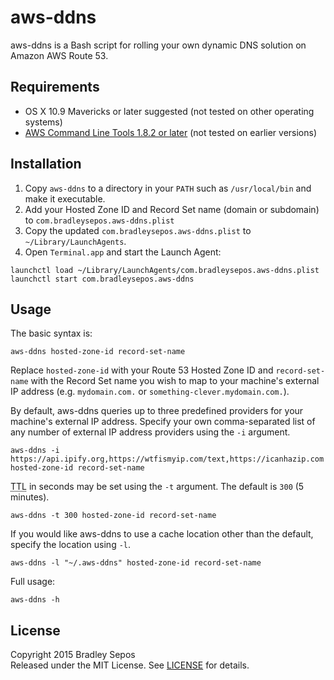 aws-ddns
======

aws-ddns is a Bash script for rolling your own dynamic DNS solution on Amazon AWS Route 53.


Requirements
------------

- OS X 10.9 Mavericks or later suggested (not tested on other operating systems)
- [AWS Command Line Tools 1.8.2 or later](http://docs.aws.amazon.com/cli/latest/userguide/installing.html) (not tested on earlier versions)


Installation
------------

1. Copy `aws-ddns` to a directory in your `PATH` such as `/usr/local/bin` and make it executable.
2. Add your Hosted Zone ID and Record Set name (domain or subdomain) to `com.bradleysepos.aws-ddns.plist` 
3. Copy the updated `com.bradleysepos.aws-ddns.plist` to `~/Library/LaunchAgents`.
4. Open `Terminal.app` and start the Launch Agent:

```
launchctl load ~/Library/LaunchAgents/com.bradleysepos.aws-ddns.plist
launchctl start com.bradleysepos.aws-ddns
```


Usage
-----

The basic syntax is:

```
aws-ddns hosted-zone-id record-set-name
```

Replace `hosted-zone-id` with your Route 53 Hosted Zone ID and `record-set-name` with the Record Set name you wish to map to your machine's external IP address (e.g. `mydomain.com.` or `something-clever.mydomain.com.`).

By default, aws-ddns queries up to three predefined providers for your machine's external IP address. Specify your own comma-separated list of any number of external IP address providers using the `-i` argument.

```
aws-ddns -i https://api.ipify.org,https://wtfismyip.com/text,https://icanhazip.com hosted-zone-id record-set-name
```

<abbr title="Time To Live">TTL</abbr> in seconds may be set using the `-t` argument. The default is `300` (5 minutes).

```
aws-ddns -t 300 hosted-zone-id record-set-name
```

If you would like aws-ddns to use a cache location other than the default, specify the location using `-l`.

```
aws-ddns -l "~/.aws-ddns" hosted-zone-id record-set-name
```

Full usage:

```
aws-ddns -h
```


License
-------

Copyright 2015 Bradley Sepos  
Released under the MIT License. See [LICENSE](LICENSE) for details.
